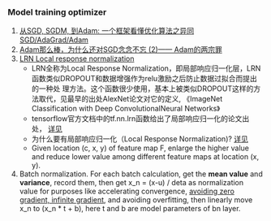### Model training optimizer 
1. [从SGD, SGDM, 到Adam: 一个框架看懂优化算法之异同 SGD/AdaGrad/Adam](https://zhuanlan.zhihu.com/p/32230623)
2. [Adam那么棒，为什么还对SGD念念不忘 (2)—— Adam的两宗罪](https://zhuanlan.zhihu.com/p/32262540)
3. [LRN Local response normalization](https://blog.csdn.net/hduxiejun/article/details/70570086)
    * LRN全称为Local Response Normalization，即局部响应归一化层，LRN函数类似DROPOUT和数据增强作为relu激励之后防止数据过拟合而提出的一种处
    理方法。这个函数很少使用，基本上被类似DROPOUT这样的方法取代，见最早的出处AlexNet论文对它的定义, 《ImageNet Classification with Deep
     ConvolutionalNeural Networks》
    * tensorflow官方文档中的tf.nn.lrn函数给出了局部响应归一化的论文出处，
    [详见](http://papers.nips.cc/paper/4824-imagenet-classification-with-deep-convolutional-neural-networks) 
    * 为什么要有局部响应归一化（Local Response Normalization)? [详见](http://blog.csdn.net/hduxiejun/article/details/70570086)
    * Given location (c, x, y) of feature map F, enlarge the higher value and reduce lower value among different feature
    maps at location (x, y).
 4. Batch normalization. For each batch calculation, get the **mean value** and **variance**, record them, then get 
    x_n = (x-u) / deta as normalization value for purposes like accelerating convergence, [avoiding zero gradient, 
    infinite gradient](https://zhuanlan.zhihu.com/p/180568816), and avoiding overfitting, then linearly move x_n to 
    (x_n * t + b), here t and b are model parameters of bn layer.

